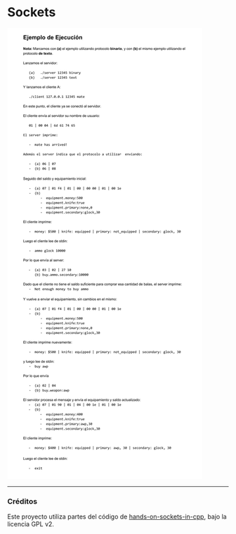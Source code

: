 # Sockets

![](docs/sockets_ejecucion.jpg)

---

### Créditos
Este proyecto utiliza partes del código de [hands-on-sockets-in-cpp](https://github.com/eldipa/hands-on-sockets-in-cpp/),
bajo la licencia GPL v2.
